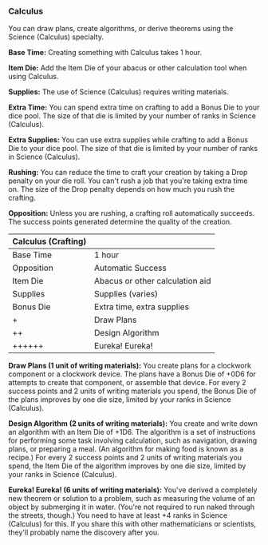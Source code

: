### Calculus

You can draw plans, create algorithms, or derive theorems using the Science (Calculus) specialty.

**Base Time:** Creating something with Calculus takes 1 hour.

**Item Die:** Add the Item Die of your abacus or other calculation tool when using Calculus.

**Supplies:** The use of Science (Calculus) requires writing materials.

**Extra Time:** You can spend extra time on crafting to add a Bonus Die
to your dice pool. The size of that die is limited by your number of
ranks in Science (Calculus).

**Extra Supplies:** You can use extra supplies while crafting to add a
Bonus Die to your dice pool. The size of that die is limited by your
number of ranks in Science (Calculus).

**Rushing:** You can reduce the time to craft your creation by taking a
Drop penalty on your die roll. You can't rush a job that you're taking
extra time on. The size of the Drop penalty depends on how much you rush
the crafting.

**Opposition:** Unless you are rushing, a crafting roll automatically succeeds. The success points generated determine the quality of the creation.

| Calculus (Crafting) |                                  |
| ------------------- | -------------------------------- |
| Base Time           |  1 hour                          |
| Opposition          |  Automatic Success               |
| Item Die            |  Abacus or other calculation aid |
| Supplies            |  Supplies (varies)               |
| Bonus Die           |  Extra time, extra supplies      |
| +                   |  Draw Plans                      |
| ++                  |  Design Algorithm                |
| ++++++              |  Eureka\! Eureka\!               |

**Draw Plans (1 unit of writing materials):** You create plans for a
clockwork component or a clockwork device. The plans have a Bonus Die of
+0D6 for attempts to create that component, or assemble that device. For
every 2 success points and 2 units of writing materials you spend, the
Bonus Die of the plans improves by one die size, limited by your ranks
in Science (Calculus).

**Design Algorithm (2 units of writing materials):** You create and
write down an algorithm with an Item Die of +1D6. The algorithm is a set
of instructions for performing some task involving calculation, such as
navigation, drawing plans, or preparing a meal. (An algorithm for making
food is known as a recipe.) For every 2 success points and 2 units of
writing materials you spend, the Item Die of the algorithm improves by
one die size, limited by your ranks in Science (Calculus).

**Eureka\! Eureka\! (6 units of writing materials):** You've derived a
completely new theorem or solution to a problem, such as measuring the
volume of an object by submerging it in water. (You're not required to
run naked through the streets, though.) You need to have at least +4
ranks in Science (Calculus) for this. If you share this with other
mathematicians or scientists, they'll probably name the discovery after
you.

